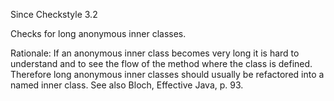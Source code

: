 Since Checkstyle 3.2

Checks for long anonymous inner classes.

Rationale: If an anonymous inner class becomes very long it is hard to
understand and to see the flow of the method where the class is defined.
Therefore long anonymous inner classes should usually be refactored into
a named inner class. See also Bloch, Effective Java, p. 93.